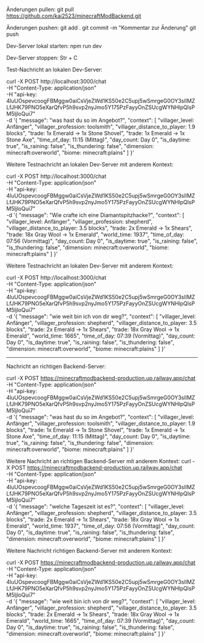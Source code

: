 Änderungen pullen:
git pull https://github.com/kai2523/minecraftModBackend.git

Änderungen pushen:
git add . 
git commit -m "Kommentar zur Änderung"
git push

Dev-Server lokal starten:
npm run dev

Dev-Server stoppen:
Str + C

Test-Nachricht an lokalen Dev-Server:

curl -X POST http://localhost:3000/chat \
  -H "Content-Type: application/json" \
  -H "api-key: 4luUOspevcoogFBMggw0aiCsVjeZWd1KS50e2C5upj5wSmrgeG0OY3sIlMZLfJHK79PNO5eXarQfvP5h9svp2nyJmo5Y175PzFayyOnZSUcgWYNHlpQlsPM5ljloQui7" \
  -d '{ 
        "message": "was hast du so im Angebot?", 
        "context": [
          "villager_level: Anfänger",
          "villager_profession: toolsmith",
          "villager_distance_to_player: 1.9 blocks",
          "trade: 1x Emerald → 1x Stone Shovel",
          "trade: 1x Emerald → 1x Stone Axe",
          "time_of_day: 11:15 (Mittag)",
          "day_count: Day 0",
          "is_daytime: true",
          "is_raining: false",
          "is_thundering: false",
          "dimension: minecraft:overworld",
          "biome: minecraft:plains"
        ]
     }'



Weitere Testnachricht an lokalen Dev-Server mit anderem Kontext:

curl -X POST http://localhost:3000/chat \
  -H "Content-Type: application/json" \
  -H "api-key: 4luUOspevcoogFBMggw0aiCsVjeZWd1KS50e2C5upj5wSmrgeG0OY3sIlMZLfJHK79PNO5eXarQfvP5h9svp2nyJmo5Y175PzFayyOnZSUcgWYNHlpQlsPM5ljloQui7" \
  -d '{
    "message": "Wie crafte ich eine Diamantspitzhacke?",
    "context": [
      "villager_level: Anfänger",
      "villager_profession: shepherd",
      "villager_distance_to_player: 3.5 blocks",
      "trade: 2x Emerald → 1x Shears",
      "trade: 18x Gray Wool → 1x Emerald",
      "world_time: 1937",
      "time_of_day: 07:56 (Vormittag)",
      "day_count: Day 0",
      "is_daytime: true",
      "is_raining: false",
      "is_thundering: false",
      "dimension: minecraft:overworld",
      "biome: minecraft:plains"
    ]
  }'


Weitere Testnachricht an lokalen Dev-Server mit anderem Kontext:

curl -X POST http://localhost:3000/chat \
  -H "Content-Type: application/json" \
  -H "api-key: 4luUOspevcoogFBMggw0aiCsVjeZWd1KS50e2C5upj5wSmrgeG0OY3sIlMZLfJHK79PNO5eXarQfvP5h9svp2nyJmo5Y175PzFayyOnZSUcgWYNHlpQlsPM5ljloQui7" \
  -d '{
    "message": "wie weit bin ich von dir weg?",
    "context": [
      "villager_level: Anfänger",
      "villager_profession: shepherd",
      "villager_distance_to_player: 3.5 blocks",
      "trade: 2x Emerald → 1x Shears",
      "trade: 18x Gray Wool → 1x Emerald",
      "world_time: 1665",
      "time_of_day: 07:39 (Vormittag)",
      "day_count: Day 0",
      "is_daytime: true",
      "is_raining: false",
      "is_thundering: false",
      "dimension: minecraft:overworld",
      "biome: minecraft:plains"
    ]
  }'


----------------------------------------------------------------

Nachricht an richtigen Backend-Server:

curl -X POST https://minecraftmodbackend-production.up.railway.app/chat \
  -H "Content-Type: application/json" \
  -H "api-key: 4luUOspevcoogFBMggw0aiCsVjeZWd1KS50e2C5upj5wSmrgeG0OY3sIlMZLfJHK79PNO5eXarQfvP5h9svp2nyJmo5Y175PzFayyOnZSUcgWYNHlpQlsPM5ljloQui7" \
  -d '{
    "message": "was hast du so im Angebot?",
    "context": [
      "villager_level: Anfänger",
      "villager_profession: toolsmith",
      "villager_distance_to_player: 1.9 blocks",
      "trade: 1x Emerald → 1x Stone Shovel",
      "trade: 1x Emerald → 1x Stone Axe",
      "time_of_day: 11:15 (Mittag)",
      "day_count: Day 0",
      "is_daytime: true",
      "is_raining: false",
      "is_thundering: false",
      "dimension: minecraft:overworld",
      "biome: minecraft:plains"
    ]
  }'


Weitere Nachricht an richtigen Backend-Server mit anderem Kontext:
curl -X POST https://minecraftmodbackend-production.up.railway.app/chat \
  -H "Content-Type: application/json" \
  -H "api-key: 4luUOspevcoogFBMggw0aiCsVjeZWd1KS50e2C5upj5wSmrgeG0OY3sIlMZLfJHK79PNO5eXarQfvP5h9svp2nyJmo5Y175PzFayyOnZSUcgWYNHlpQlsPM5ljloQui7" \
  -d '{
    "message": "welche Tageszeit ist es?",
    "context": [
      "villager_level: Anfänger",
      "villager_profession: shepherd",
      "villager_distance_to_player: 3.5 blocks",
      "trade: 2x Emerald → 1x Shears",
      "trade: 18x Gray Wool → 1x Emerald",
      "world_time: 1937",
      "time_of_day: 07:56 (Vormittag)",
      "day_count: Day 0",
      "is_daytime: true",
      "is_raining: false",
      "is_thundering: false",
      "dimension: minecraft:overworld",
      "biome: minecraft:plains"
    ]
  }'



Weitere Nachricht richtigen Backend-Server mit anderem Kontext:

curl -X POST https://minecraftmodbackend-production.up.railway.app/chat \
  -H "Content-Type: application/json" \
  -H "api-key: 4luUOspevcoogFBMggw0aiCsVjeZWd1KS50e2C5upj5wSmrgeG0OY3sIlMZLfJHK79PNO5eXarQfvP5h9svp2nyJmo5Y175PzFayyOnZSUcgWYNHlpQlsPM5ljloQui7" \
  -d '{
    "message": "wie weit bin ich von dir weg?",
    "context": [
      "villager_level: Anfänger",
      "villager_profession: shepherd",
      "villager_distance_to_player: 3.5 blocks",
      "trade: 2x Emerald → 1x Shears",
      "trade: 18x Gray Wool → 1x Emerald",
      "world_time: 1665",
      "time_of_day: 07:39 (Vormittag)",
      "day_count: Day 0",
      "is_daytime: true",
      "is_raining: false",
      "is_thundering: false",
      "dimension: minecraft:overworld",
      "biome: minecraft:plains"
    ]
  }'
